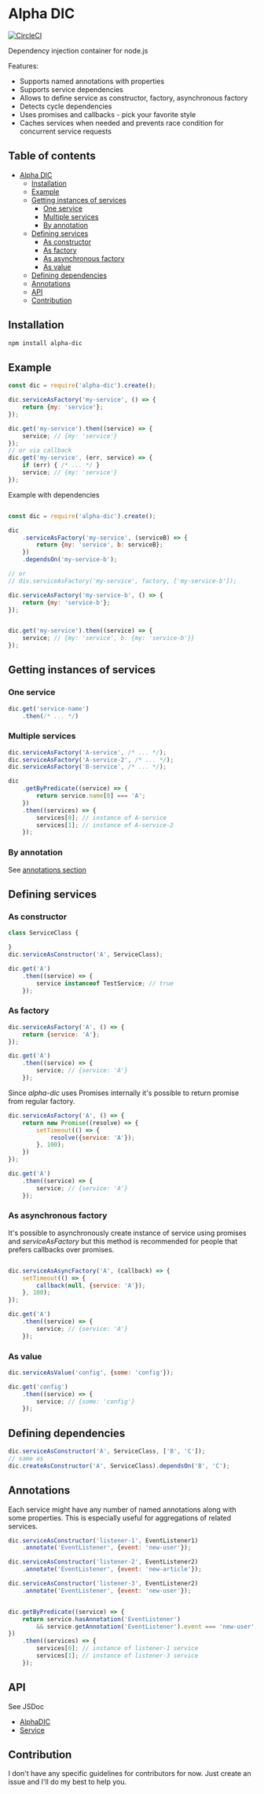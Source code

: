 # Alpha DIC

[![CircleCI](https://circleci.com/gh/wookieb/alpha-dic.svg?style=svg)](https://circleci.com/gh/wookieb/alpha-dic)

Dependency injection container for node.js

Features:
* Supports named annotations with properties
* Supports service dependencies
* Allows to define service as constructor, factory, asynchronous factory
* Detects cycle dependencies
* Uses promises and callbacks - pick your favorite style
* Caches services when needed and prevents race condition for concurrent service requests

## Table of contents
* [Alpha DIC](#alpha-dic)
  * [Installation](#installation)
  * [Example](#example)
  * [Getting instances of services](#getting-instances-of-services)
     * [One service](#one-service)
     * [Multiple services](#multiple-services)
     * [By annotation](#by-annotation)
  * [Defining services](#defining-services)
     * [As constructor](#as-constructor)
     * [As factory](#as-factory)
     * [As asynchronous factory](#as-asynchronous-factory)
     * [As value](#as-value)
  * [Defining dependencies](#defining-dependencies)
  * [Annotations](#annotations)
  * [API](#api)
  * [Contribution](#contribution)
      
## Installation
```bash
npm install alpha-dic
```

## Example
```javascript
const dic = require('alpha-dic').create();

dic.serviceAsFactory('my-service', () => {
    return {my: 'service'};
});

dic.get('my-service').then((service) => {
    service; // {my: 'service'}
});
// or via callback
dic.get('my-service', (err, service) => {
    if (err) { /* ... */ }
    service; // {my: 'service'}
});

```

Example with dependencies
```javascript 

const dic = require('alpha-dic').create();

dic
    .serviceAsFactory('my-service', (serviceB) => {
        return {my: 'service', b: serviceB};
    })
    .dependsOn('my-service-b');

// or
// div.serviceAsFactory('my-service', factory, ['my-service-b']);

dic.serviceAsFactory('my-service-b', () => {
    return {my: 'service-b'};    
});


dic.get('my-service').then((service) => {
    service; // {my: 'service', b: {my: 'service-b'}}
});
```

## Getting instances of services

### One service
```javascript
dic.get('service-name')
    .then(/* ... */)
```

### Multiple services
```javascript
dic.serviceAsFactory('A-service', /* ... */);
dic.serviceAsFactory('A-service-2', /* ... */);
dic.serviceAsFactory('B-service', /* ... */);

dic
    .getByPredicate((service) => {
        return service.name[0] === 'A';    
    })
    .then((services) => {
        services[0]; // instance of A-service
        services[1]; // instance of A-service-2
    });
```
### By annotation

See [annotations section](#annotations)
## Defining services

### As constructor
```javascript
class ServiceClass {

}
dic.serviceAsConstructor('A', ServiceClass); 

dic.get('A')
    .then((service) => {
        service instanceof TestService; // true
    });
```

### As factory
```javascript
dic.serviceAsFactory('A', () => {
    return {service: 'A'};
}); 

dic.get('A')
    .then((service) => {
        service; // {service: 'A'}
    });
```

Since _alpha-dic_ uses Promises internally it's possible to return promise from regular factory.
```javascript
dic.serviceAsFactory('A', () => {
    return new Promise((resolve) => {
        setTimeout(() => {
            resolve({service: 'A'});
        }, 100);
    })
}); 

dic.get('A')
    .then((service) => {
        service; // {service: 'A'}
    });
```

### As asynchronous factory
It's possible to asynchronously create instance of service using promises and _serviceAsFactory_ but this method is recommended for people that prefers callbacks over promises.

```javascript

dic.serviceAsAsyncFactory('A', (callback) => {
    setTimeout(() => {
        callback(null, {service: 'A'});
    }, 100);
}); 

dic.get('A')
    .then((service) => {
        service; // {service: 'A'}
    });
```

### As value
```javascript
dic.serviceAsValue('config', {some: 'config'});

dic.get('config')
    .then((service) => {
        service; // {some: 'config'}
    });
```

## Defining dependencies
```javascript 
dic.serviceAsConstructor('A', ServiceClass, ['B', 'C']);
// same as
dic.createAsConstructor('A', ServiceClass).dependsOn('B', 'C');
```

## Annotations
Each service might have any number of named annotations along with some properties.
This is especially useful for aggregations of related services.

```javascript
dic.serviceAsConstructor('listener-1', EventListener1)
    .annotate('EventListener', {event: 'new-user'});

dic.serviceAsConstructor('listener-2', EventListener2)
    .annotate('EventListener', {event: 'new-article'});

dic.serviceAsConstructor('listener-3', EventListener2)
    .annotate('EventListener', {event: 'new-user'});


dic.getByPredicate((service) => {
    return service.hasAnnotation('EventListener') 
        && service.getAnnotation('EventListener').event === 'new-user';
})
    .then((services) => {
        services[0]; // instance of listener-1 service
        services[1]; // instance of listener-3 service
    });
```

## API
See JSDoc
* [AlphaDIC](src/AlphaDIC.js)
* [Service](src/Service.js)
 
 
## Contribution
I don't have any specific guidelines for contributors for now. Just create an issue and I'll do my best to help you.